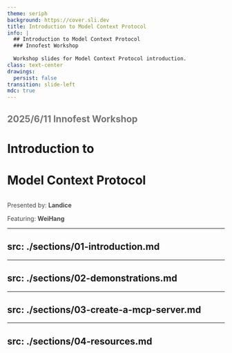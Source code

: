 ```yaml
---
theme: seriph
background: https://cover.sli.dev
title: Introduction to Model Context Protocol
info: |
  ## Introduction to Model Context Protocol
  ### Innofest Workshop
  
  Workshop slides for Model Context Protocol introduction.
class: text-center
drawings:
  persist: false
transition: slide-left
mdc: true
---
```


<h2 style="margin-bottom: 0; opacity: 0.6;">2025/6/11 Innofest Workshop</h2>

# Introduction to
# Model Context Protocol

<div style="margin-top: 2rem; opacity: 0.8;">
  <p>Presented by: <strong>Landice</strong></p>
  <p>Featuring: <strong>WeiHang</strong></p>
</div>

---
src: ./sections/01-introduction.md
---
---
src: ./sections/02-demonstrations.md
---
---
src: ./sections/03-create-a-mcp-server.md
---
---
src: ./sections/04-resources.md
---